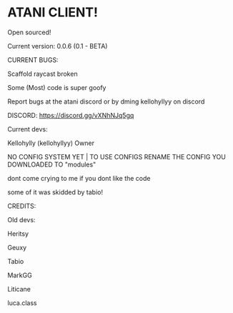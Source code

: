# ATANI CLIENT!
Open sourced!

Current version: 0.0.6 (0.1 - BETA)

CURRENT BUGS:

Scaffold raycast broken

Some (Most) code is super goofy

Report bugs at the atani discord or by dming kellohyllyy on discord

DISCORD: https://discord.gg/vXNhNJq5gq

Current devs:

Kellohylly (kellohyllyy) Owner

NO CONFIG SYSTEM YET | TO USE CONFIGS RENAME THE CONFIG YOU DOWNLOADED TO "modules"

dont come crying to me if you dont like the code

some of it was skidded by tabio!

CREDITS:

Old devs:

Heritsy

Geuxy

Tabio

MarkGG

Liticane

luca.class
